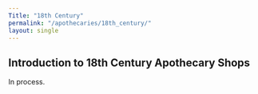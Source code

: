 ```yaml
---
Title: "18th Century"
permalink: "/apothecaries/18th_century/"
layout: single
---
```

## Introduction to 18th Century Apothecary Shops

In process.